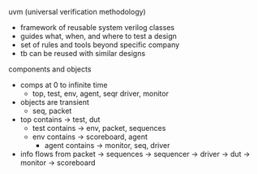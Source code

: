 uvm (universal verification methodology)
  - framework of reusable system verilog classes
  -    guides what, when, and where to test a design
  -    set of rules and tools beyond specific company
  -    tb can be reused with similar designs

components and objects
  - comps at 0 to infinite time
    - top, test, env, agent, seqr driver, monitor
  - objects are transient
    - seq, packet
  - top contains -> test, dut
    - test contains -> env, packet, sequences
    - env contains -> scoreboard, agent
      - agent contains -> monitor, seq, driver
  - info flows from packet -> sequences -> sequencer -> driver -> dut -> monitor -> scoreboard
